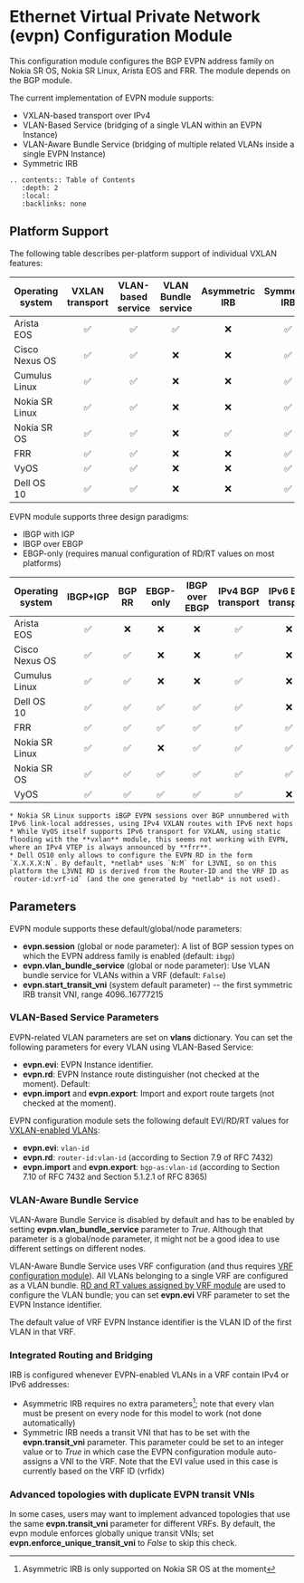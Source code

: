 # Ethernet Virtual Private Network (evpn) Configuration Module

This configuration module configures the BGP EVPN address family on Nokia SR OS, Nokia SR Linux, Arista EOS and FRR. The module depends on the BGP module.

The current implementation of EVPN module supports:

* VXLAN-based transport over IPv4
* VLAN-Based Service (bridging of a single VLAN within an EVPN Instance)
* VLAN-Aware Bundle Service (bridging of multiple related VLANs inside a single EVPN Instance)
* Symmetric IRB

```eval_rst
.. contents:: Table of Contents
   :depth: 2
   :local:
   :backlinks: none
```

## Platform Support

The following table describes per-platform support of individual VXLAN features:

| Operating system   | VXLAN<br>transport | VLAN-based<br>service | VLAN Bundle<br>service | Asymmetric<br>IRB | Symmetric<br>IRB |
| ------------------ | :-: | :-: | :-: | :-: | :-: |
| Arista EOS         | ✅  | ✅  | ✅  |  ❌  | ✅  |
| Cisco Nexus OS     | ✅  | ✅  |  ❌  |  ❌  | ✅  |
| Cumulus Linux      | ✅  | ✅  |  ❌  |  ❌  | ✅  |
| Nokia SR Linux     | ✅  | ✅  |  ❌  |  ❌  | ✅  |
| Nokia SR OS        | ✅  | ✅  |  ❌  |  ✅  | ✅  |
| FRR                | ✅  | ✅  |  ❌  |  ❌  | ✅  |
| VyOS               | ✅  | ✅  |  ❌  |  ❌  | ✅  |
| Dell OS 10         | ✅  | ✅  |  ❌  |  ❌  | ✅  |

EVPN module supports three design paradigms:

* IBGP with IGP
* IBGP over EBGP
* EBGP-only (requires manual configuration of RD/RT values on most platforms)

| Operating system   | IBGP+IGP | BGP RR | EBGP-only | IBGP over<br>EBGP | IPv4 BGP<br>transport | IPv6 BGP<br>transport |
| ------------------ | :-: | :-: | :-: | :-: | :-: | :-: |
| Arista EOS         | ✅  | ❌   | ❌   | ❌   | ✅  | ❌   |
| Cisco Nexus OS     | ✅  | ✅  | ❌   | ❌   | ✅  | ❌   |
| Cumulus Linux      | ✅  | ✅  | ❌   | ❌   | ✅  | ❌   |
| Dell OS 10         | ✅  | ✅  | ✅  | ✅  | ✅  | ❌   |
| FRR                | ✅  | ✅  | ✅  | ✅  | ✅  | ✅  |
| Nokia SR Linux     | ✅  | ✅  |  ❌  | ✅  | ✅  | ✅  |
| Nokia SR OS        | ✅  | ✅  | ✅  | ✅  | ✅  | ✅  |
| VyOS               | ✅  | ✅  | ✅  | ✅  | ✅  | ❌   |

```{note}
* Nokia SR Linux supports iBGP EVPN sessions over BGP unnumbered with IPv6 link-local addresses, using IPv4 VXLAN routes with IPv6 next hops
* While VyOS itself supports IPv6 transport for VXLAN, using static flooding with the **vxlan** module, this seems not working with EVPN, where an IPv4 VTEP is always announced by **frr**.
* Dell OS10 only allows to configure the EVPN RD in the form `X.X.X.X:N`. By default, *netlab* uses `N:M` for L3VNI, so on this platform the L3VNI RD is derived from the Router-ID and the VRF ID as `router-id:vrf-id` (and the one generated by *netlab* is not used).
```

## Parameters

EVPN module supports these default/global/node parameters:

* **evpn.session** (global or node parameter): A list of BGP session types on which the EVPN address family is enabled (default: `ibgp`)
* **evpn.vlan_bundle_service** (global or node parameter): Use VLAN bundle service for VLANs within a VRF (default: `False`)
* **evpn.start_transit_vni** (system default parameter) -- the first symmetric IRB transit VNI, range 4096..16777215

### VLAN-Based Service Parameters

EVPN-related VLAN parameters are set on **vlans** dictionary. You can set the following parameters for every VLAN using VLAN-Based Service:

* **evpn.evi**: EVPN Instance identifier.
* **evpn.rd**: EVPN Instance route distinguisher (not checked at the moment). Default: 
* **evpn.import** and **evpn.export**: Import and export route targets (not checked at the moment).

EVPN configuration module sets the following default EVI/RD/RT values for [VXLAN-enabled VLANs](vxlan.md#selecting-vxlan-enabled-vlans):

* **evpn.evi**: `vlan-id`
* **evpn.rd**: `router-id:vlan-id` (according to Section 7.9 of RFC 7432)
* **evpn.import** and **evpn.export**: `bgp-as:vlan-id` (according to Section 7.10 of RFC 7432 and Section 5.1.2.1 of RFC 8365)

### VLAN-Aware Bundle Service

VLAN-Aware Bundle Service is disabled by default and has to be enabled by setting **evpn.vlan_bundle_service** parameter to _True_. Although that parameter is a global/node parameter, it might not be a good idea to use different settings on different nodes. 

VLAN-Aware Bundle Service uses VRF configuration (and thus requires [VRF configuration module](vrf.md)). All VLANs belonging to a single VRF are configured as a VLAN bundle. [RD and RT values assigned by VRF module](vrf.md#rd-and-rt-values) are used to configure the VLAN bundle; you can set **evpn.evi** VRF parameter to set the EVPN Instance identifier.

The default value of VRF EVPN Instance identifier is the VLAN ID of the first VLAN in that VRF.

### Integrated Routing and Bridging

IRB is configured whenever EVPN-enabled VLANs in a VRF contain IPv4 or IPv6 addresses:

* Asymmetric IRB requires no extra parameters[^NS]; note that every vlan must be present on every node for this model to work (not done automatically)
* Symmetric IRB needs a transit VNI that has to be set with the **evpn.transit_vni** parameter. This parameter could be set to an integer value or to *True* in which case the EVPN configuration module auto-assigns a VNI to the VRF. Note that the EVI value used in this case is currently based on the VRF ID (vrfidx)

[^NS]: Asymmetric IRB is only supported on Nokia SR OS at the moment

### Advanced topologies with duplicate EVPN transit VNIs

In some cases, users may want to implement advanced topologies that use the same **evpn.transit_vni** parameter for different VRFs.
By default, the evpn module enforces globally unique transit VNIs; set **evpn.enforce_unique_transit_vni** to _False_ to skip this check.